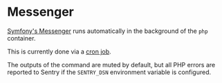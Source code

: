 # Messenger

[Symfony's Messenger](https://symfony.com/doc/current/messenger.html#consuming-messages-running-the-worker) runs automatically in the background of the `php` container.

This is currently done via a [cron job](cronjobs.md]).

The outputs of the command are muted by default, but all PHP errors are reported to Sentry if the `SENTRY_DSN` environment variable is configured.
